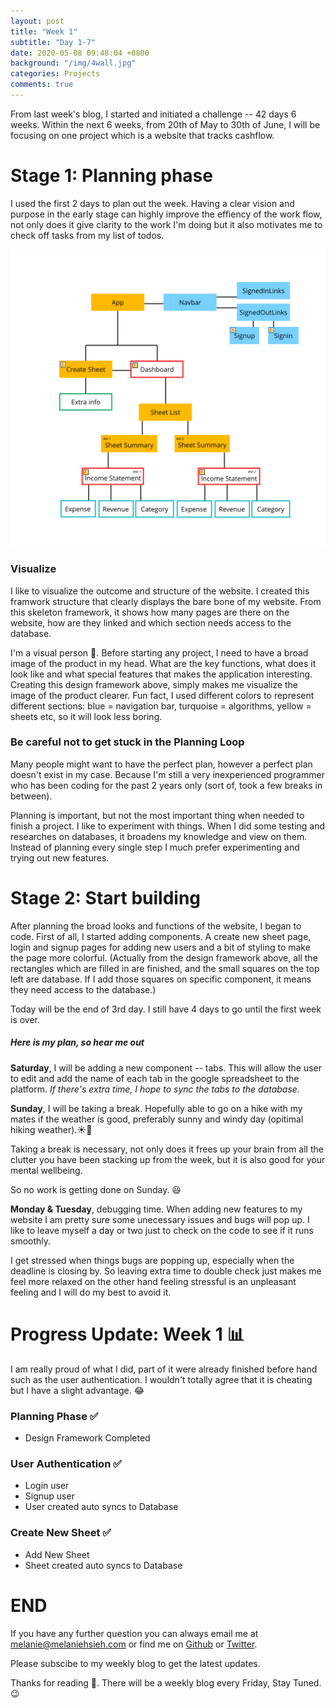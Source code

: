 ```yaml
---
layout: post
title: "Week 1"
subtitle: "Day 1-7"
date: 2020-05-08 09:48:04 +0800
background: "/img/4wall.jpg"
categories: Projects
comments: true
---
```


From last week's blog, I started and initiated a challenge -- 42 days 6 weeks. Within the next 6 weeks, from 20th of May to 30th of June, I will be focusing on one project which is a website that tracks cashflow.

# Stage 1: Planning phase

I used the first 2 days to plan out the week. Having a clear vision and purpose in the early stage can highly improve the effiency of the work flow, not only does it give clarity to the work I'm doing but it also motivates me to check off tasks from my list of todos.

<img src="/img/42days/design.png" alt="design" width='700'>

### Visualize

I like to visualize the outcome and structure of the website. I created this framwork structure that clearly displays the bare bone of my website. From this skeleton framework, it shows how many pages are there on the website, how are they linked and which section needs access to the database.

I'm a visual person 👀. Before starting any project, I need to have a broad image of the product in my head. What are the key functions, what does it look like and what special features that makes the application interesting. Creating this design framework above, simply makes me visualize the image of the product clearer. Fun fact, I used different colors to represent different sections: blue = navigation bar, turquoise = algorithms, yellow = sheets etc, so it will look less boring.

### Be careful not to get stuck in the Planning Loop

Many people might want to have the perfect plan, however a perfect plan doesn't exist in my case. Because I'm still a very inexperienced programmer who has been coding for the past 2 years only (sort of, took a few breaks in between).

Planning is important, but not the most important thing when needed to finish a project. I like to experiment with things. When I did some testing and researches on databases, it broadens my knowledge and view on them. Instead of planning every single step I much prefer experimenting and trying out new features.

# Stage 2: Start building

After planning the broad looks and functions of the website, I began to code. First of all, I started adding components. A create new sheet page, login and signup pages for adding new users and a bit of styling to make the page more colorful. (Actually from the design framework above, all the rectangles which are filled in are finished, and the small squares on the top left are database. If I add those squares on specific component, it means they need access to the database.)

Today will be the end of 3rd day. I still have 4 days to go until the first week is over.

##### Here is my plan, so hear me out

**Saturday**, I will be adding a new component -- tabs. This will allow the user to edit and add the name of each tab in the google spreadsheet to the platform. _If there's extra time, I hope to sync the tabs to the database._

**Sunday**, I will be taking a break. Hopefully able to go on a hike with my mates if the weather is good, preferably sunny and windy day (opitimal hiking weather).☀️💨

Taking a break is necessary, not only does it frees up your brain from all the clutter you have been stacking up from the week, but it is also good for your mental wellbeing.

So no work is getting done on Sunday. 😃

**Monday & Tuesday**, debugging time. When adding new features to my website I am pretty sure some unecessary issues and bugs will pop up. I like to leave myself a day or two just to check on the code to see if it runs smoothly.

I get stressed when things bugs are popping up, especially when the deadline is closing by. So leaving extra time to double check just makes me feel more relaxed on the other hand feeling stressful is an unpleasant feeling and I will do my best to avoid it.

# Progress Update: Week 1 📊

I am really proud of what I did, part of it were already finished before hand such as the user authentication. I wouldn't totally agree that it is cheating but I have a slight advantage. 😂

### Planning Phase ✅

- Design Framework Completed

### User Authentication ✅

- Login user
- Signup user
- User created auto syncs to Database

### Create New Sheet ✅

- Add New Sheet
- Sheet created auto syncs to Database

# END

If you have any further question you can always email me at <melanie@melaniehsieh.com> or find me on [Github](https://github.com/melaniehsieh) or [Twitter](https://twitter.com/melaniehsieh).

Please subscibe to my weekly blog to get the latest updates.

Thanks for reading 👀. There will be a weekly blog every Friday, Stay Tuned.😉
